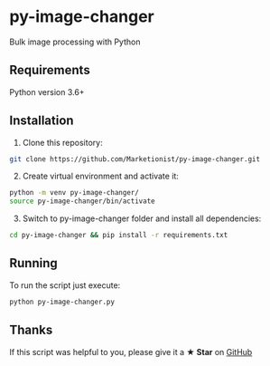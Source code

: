# py-image-changer

Bulk image processing with Python

## Requirements
Python version 3.6+

## Installation
1. Clone this repository:
```bash
git clone https://github.com/Marketionist/py-image-changer.git
```
2. Create virtual environment and activate it:
```bash
python -m venv py-image-changer/
source py-image-changer/bin/activate
```
3. Switch to py-image-changer folder and install all dependencies:
```bash
cd py-image-changer && pip install -r requirements.txt
```
## Running
To run the script just execute:
```bash
python py-image-changer.py
```

## Thanks
If this script was helpful to you, please give it a **★ Star** on
[GitHub](https://github.com/Marketionist/py-image-changer)
